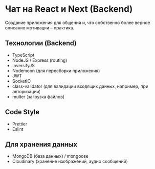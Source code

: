 # Чат на React и Next (Backend)

Создание приложения для общения и, что собственно более верное описание мотивации – практика.

## Технологии (Backend)

- TypeScript
- NodeJS / Express (routing)
- InversifyJS
- Nodemoon (для пересборки приложения)
- JWT
- SocketIO
- class-validator (для валидации входящих данных, например, при авторизации)
- multer (загрузка файлов)

## Code Style

- Prettier
- Eslint

## Для хранения данных

- MongoDB (база данных) / mongoose
- Cloudinary (хранение изображений, аудио сообщений)
